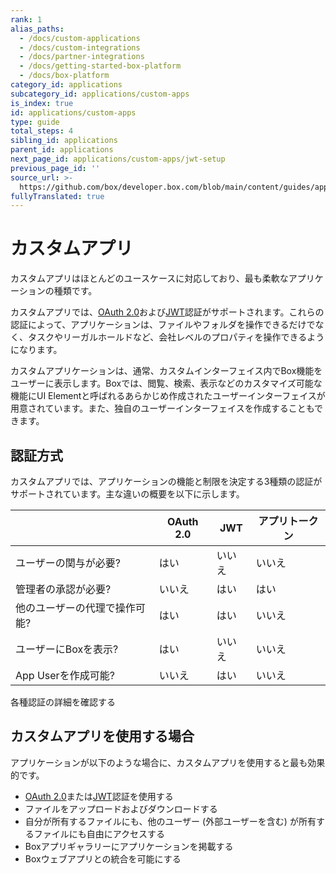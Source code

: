 ```yaml
---
rank: 1
alias_paths:
  - /docs/custom-applications
  - /docs/custom-integrations
  - /docs/partner-integrations
  - /docs/getting-started-box-platform
  - /docs/box-platform
category_id: applications
subcategory_id: applications/custom-apps
is_index: true
id: applications/custom-apps
type: guide
total_steps: 4
sibling_id: applications
parent_id: applications
next_page_id: applications/custom-apps/jwt-setup
previous_page_id: ''
source_url: >-
  https://github.com/box/developer.box.com/blob/main/content/guides/applications/custom-apps/index.md
fullyTranslated: true
---
```

# カスタムアプリ

カスタムアプリはほとんどのユースケースに対応しており、最も柔軟なアプリケーションの種類です。

カスタムアプリでは、[OAuth 2.0][oauth2]および[JWT][jwt]認証がサポートされます。これらの認証によって、アプリケーションは、ファイルやフォルダを操作できるだけでなく、タスクやリーガルホールドなど、会社レベルのプロパティを操作できるようになります。

カスタムアプリケーションは、通常、カスタムインターフェイス内でBox機能をユーザーに表示します。Boxでは、閲覧、検索、表示などのカスタマイズ可能な機能にUI Elementと呼ばれるあらかじめ作成されたユーザーインターフェイスが用意されています。また、独自のユーザーインターフェイスを作成することもできます。

## 認証方式

カスタムアプリでは、アプリケーションの機能と制限を決定する3種類の認証がサポートされています。主な違いの概要を以下に示します。

<!-- markdownlint-disable line-length -->

|                 | OAuth 2.0 | JWT | アプリトークン |
| --------------- | --------- | --- | ------- |
| ユーザーの関与が必要?     | はい        | いいえ | いいえ     |
| 管理者の承認が必要?      | いいえ       | はい  | はい      |
| 他のユーザーの代理で操作可能? | はい        | はい  | いいえ     |
| ユーザーにBoxを表示?    | はい        | いいえ | いいえ     |
| App Userを作成可能?  | いいえ       | はい  | いいえ     |

<!-- markdownlint-enable line-length -->

<CTA to="g://authentication/select">

各種認証の詳細を確認する

</CTA>

## カスタムアプリを使用する場合

アプリケーションが以下のような場合に、カスタムアプリを使用すると最も効果的です。

* [OAuth 2.0][oauth2]または[JWT][jwt]認証を使用する
* ファイルをアップロードおよびダウンロードする
* 自分が所有するファイルにも、他のユーザー (外部ユーザーを含む) が所有するファイルにも自由にアクセスする
* Boxアプリギャラリーにアプリケーションを掲載する
* Boxウェブアプリとの統合を可能にする

[oauth2]: guide://authentication/oauth2

[jwt]: guide://authentication/jwt
